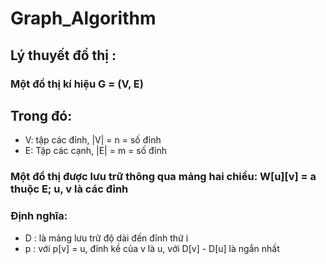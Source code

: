 # **Graph_Algorithm**
## Lý thuyết đồ thị :
### Một đồ thị kí hiệu G = (V, E)
## Trong đó: 
* V: tập các đỉnh, |V| = n = số đỉnh
* E: Tập các cạnh, |E| = m = số đỉnh
### Một đồ thị được lưu trữ thông qua mảng hai chiều: W[u][v] = a thuộc E; u, v là các đỉnh
### Định nghĩa: 
* D : là mảng lưu trữ độ dài đến đỉnh thứ i
* p : với p[v] = u, đỉnh kề của v là u, với D[v] - D[u] là ngắn nhất
